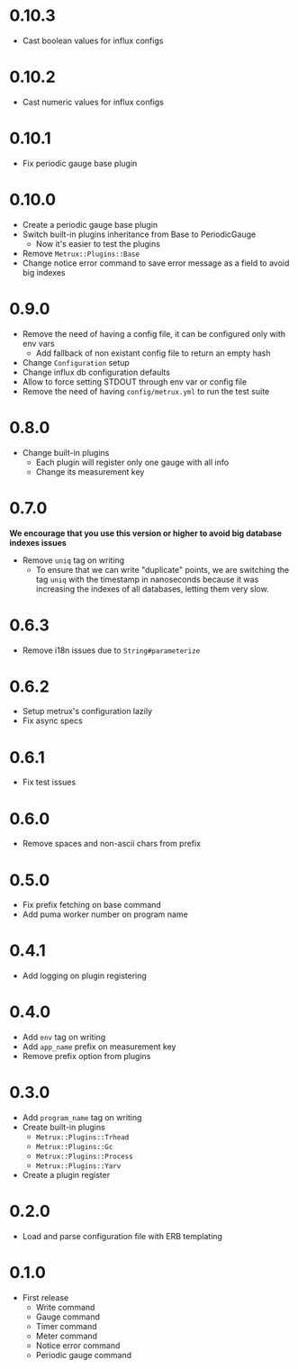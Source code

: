 # 0.10.3

- Cast boolean values for influx configs

# 0.10.2

- Cast numeric values for influx configs

# 0.10.1

- Fix periodic gauge base plugin

# 0.10.0

- Create a periodic gauge base plugin
- Switch built-in plugins inheritance from Base to PeriodicGauge
  - Now it's easier to test the plugins
- Remove `Metrux::Plugins::Base`
- Change notice error command to save error message as a field to avoid big
  indexes

# 0.9.0

- Remove the need of having a config file, it can be configured only with env
  vars
  - Add fallback of non existant config file to return an empty hash
- Change `Configuration` setup
- Change influx db configuration defaults
- Allow to force setting STDOUT through env var or config file
- Remove the need of having `config/metrux.yml` to run the test suite

# 0.8.0

- Change built-in plugins
  - Each plugin will register only one gauge with all info
  - Change its measurement key

# 0.7.0

**We encourage that you use this version or higher to avoid big database indexes
issues**

- Remove `uniq` tag on writing
  - To ensure that we can write "duplicate" points, we are switching the tag
    `uniq` with the timestamp in nanoseconds because it was increasing the
    indexes of all databases, letting them very slow.

# 0.6.3

- Remove i18n issues due to `String#parameterize`

# 0.6.2

- Setup metrux's configuration lazily
- Fix async specs

# 0.6.1

- Fix test issues

# 0.6.0

- Remove spaces and non-ascii chars from prefix

# 0.5.0

- Fix prefix fetching on base command
- Add puma worker number on program name

# 0.4.1

- Add logging on plugin registering

# 0.4.0

- Add `env` tag on writing
- Add `app_name` prefix on measurement key
- Remove prefix option from plugins

# 0.3.0

- Add `program_name` tag on writing
- Create built-in plugins
  - `Metrux::Plugins::Trhead`
  - `Metrux::Plugins::Gc`
  - `Metrux::Plugins::Process`
  - `Metrux::Plugins::Yarv`
- Create a plugin register

# 0.2.0

- Load and parse configuration file with ERB templating

# 0.1.0

- First release
  - Write command
  - Gauge command
  - Timer command
  - Meter command
  - Notice error command
  - Periodic gauge command
